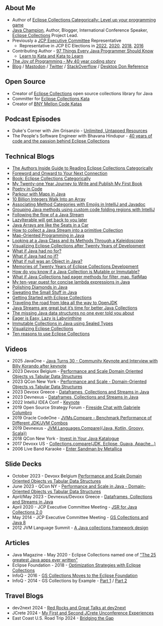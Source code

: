 ## About Me
* Author of [Eclipse Collections Categorically: Level up your programming game](https://donraab.medium.com/book-eclipse-collections-categorically-37591b2135f5?source=friends_link&sk=03cc75fec4052e377444ede49d6c55b2)
* [Java Champion](https://donraab.medium.com/my-journey-to-and-as-a-java-champion-5b692786a3ba?source=friends_link&sk=d786bc6b65671632ebb10184b5ec3468), Author, Blogger, International Conference Speaker, [Eclipse Collections](https://github.com/eclipse/eclipse-collections) Project Lead.
* Previously a [JCP Executive Committee](https://jcp.org/en/participation/committee) Representative
  * Representative in JCP EC Elections in [2022](https://jcp.org/aboutJava/communityprocess/elections/2022-nominees.html), [2020](https://jcp.org/aboutJava/communityprocess/elections/2020-nominees.html), [2018](https://jcp.org/aboutJava/communityprocess/elections/2018-nominees.html), [2016](https://jcp.org/aboutJava/communityprocess/elections/2016-nominees.html)   
* Contributing Author - [97 Things Every Java Programmer Should Know](https://www.oreilly.com/library/view/97-things-every/9781491952689/)
  * [Learn to Kata and Kata to Learn](https://medium.com/97-things/learn-to-kata-and-kata-to-learn-73c98a69e44c?source=friends_link&sk=db77a42b37789576e285cd2e530be53c)
* [The Joy of Programming - My 40 year coding story](https://donraab.medium.com/the-joy-of-programming-64cd5949bc78?source=friends_link&sk=42098cfc793ca23b32493e8563711328)
* [Blog](https://donraab.medium.com/) / [Mastodon](https://mastodon.social/@TheDonRaab) / [Twitter](https://twitter.com/TheDonRaab) / [StackOverflow](https://stackoverflow.com/users/1570415/donald-raab) / [Desktop Don Reference](https://donraab.medium.com/the-desktop-don-reference-5e3299df50d8?source=friends_link&sk=9c4f75c2b44509239093e7f10c7b90f6)

## Open Source
* Creator of [Eclipse Collections](https://github.com/eclipse/eclipse-collections) open source collections library for Java
* Committer for [Eclipse Collections Kata](https://github.com/eclipse/eclipse-collections-kata)
* Creator of [BNY Mellon Code Katas](https://github.com/BNYMellon/CodeKatas)

## Podcast Episodes
* Duke's Corner with Jim Grisanzio - [Unlimited, Untapped Resources](https://dukescorner.libsyn.com/donald-raab-unlimited-untapped-resources)
* The People's Software Engineer with Bhavana Hindupur - [40 years of code and the passion behind Eclipse Collections](https://www.youtube.com/watch?v=n321I2_QhKc)

## Technical Blogs
* [The Authors Inside Guide to Reading Eclipse Collections Categorically](https://donraab.medium.com/the-authors-inside-guide-to-reading-eclipse-collections-categorically-950b245e8cab?source=friends_link&sk=757ffc134b930c802641177ca99da96e)
* [Foreword and Onward to Your Next Connection](https://donraab.medium.com/foreword-and-onward-to-your-next-connection-c4c295c270a5?source=friends_link&sk=7f229da5a717ed5ee685eb85ae84cdf2)
* [Book: Eclipse Collections Categorically](https://donraab.medium.com/book-eclipse-collections-categorically-37591b2135f5?source=friends_link&sk=03cc75fec4052e377444ede49d6c55b2)
* [My Twenty-one Year Journey to Write and Publish My First Book](https://donraab.medium.com/my-twenty-one-year-journey-to-write-and-publish-my-first-book-f81352352e24?source=friends_link&sk=83fa5aa5c4328aa41c9e27cf665ff008)
* [Poetry in Code](https://donraab.medium.com/poetry-in-code-91801b3c5b6b?source=friends_link&sk=3d3507cd23906a38ec3a7dba91aea0b6)
* [Parkour with Maps in Java](https://levelup.gitconnected.com/parkour-with-maps-in-java-e1c6c740bacc?source=friends_link&sk=4a97d18f2a6bb80648236efa2f6eb8bd)
* [10 Billion Integers Walk Into an Array](https://donraab.medium.com/10-billion-integers-walk-into-an-array-37097386c964?source=friends_link&sk=1fd9c1da8ac281c6b66bb41a17a0125e)
* [Associating Method Categories with Emojis in IntelliJ and Javadoc](https://donraab.medium.com/associating-method-categories-with-emojis-in-intellij-and-javadoc-a82aebe1e903?source=friends_link&sk=d896106bcb8a6de06719edab75215281)
* [Grouping Java methods using custom code folding regions with IntelliJ](https://donraab.medium.com/grouping-java-methods-using-custom-code-folding-regions-with-intellij-bdff0b4fb2a3?source=friends_link&sk=b1a6a0af0450bebb471c6c1b73ea07f3)
* [Following the flow of a Java Stream](https://donraab.medium.com/following-the-flow-of-a-java-stream-0bb617e3074f?source=friends_link&sk=dc1d82aaa9ef5af299e529f189b6fe2b)
* [LazyIterable will get back to you later](https://donraab.medium.com/lazyiterable-will-get-back-to-you-later-1f4cf92ce5f5?source=friends_link&sk=22570f1b1b96b09587dd0375c555c05c)
* [Java Arrays are like the Seats in a Car](https://itnext.io/java-arrays-are-like-the-seats-in-a-car-01599cd53a9a?source=friends_link&sk=ea44d50a56497bba3801e74d3593b21c)
* [How to collect a Java Stream into a primitive Collection](https://donraab.medium.com/how-to-collect-a-java-stream-into-a-primitive-collection-0a90e246c16e?source=friends_link&sk=660ffc2bc90dd77d8316dfec44f9a8a9)
* [Map-Oriented Programming in Java](https://levelup.gitconnected.com/map-oriented-programming-in-java-cc430f25673e?source=friends_link&sk=26c9d0b82babff55b692c1dc3d2a907d)
* [Looking at a Java Class and its Methods Through a Kaleidoscope](https://medium.com/javarevisited/looking-at-a-java-class-and-its-methods-through-a-kaleidoscope-998b510e39ac?source=friends_link&sk=cb82dfd203d6d6a49f04180344e9dd7a)
* [Visualizing Eclipse Collections after Twenty Years of Development](https://donraab.medium.com/visualizing-eclipse-collections-after-twenty-years-of-development-701047fdc672?source=friends_link&sk=2ee71fa0e8426e2797391251550351db)
* [What if Java had no for?](https://donraab.medium.com/what-if-java-had-no-for-85302ab7e484?source=friends_link&sk=619ea77195444129e7c52b154e8a3c93)
* [What if Java had no if?](https://donraab.medium.com/what-if-java-had-no-if-ea88d90b76c3?source=friends_link&sk=7b8f510b439b8599a806093783917216)
* [What if null was an Object in Java?](https://donraab.medium.com/what-if-null-was-an-object-in-java-3f1974954be2?source=friends_link&sk=2880debb727cd1fcff5bcc8c24f20142)
* [Memories of Twenty Years of Eclipse Collections Development](https://donraab.medium.com/memories-of-twenty-years-of-eclipse-collections-development-ddd545969dcf?source=friends_link&sk=d2ca4a6d44e3fb8ef45bd41951bb68d4)
* [How do you know if a Java Collection is Mutable or Immutable?](https://medium.com/javarevisited/how-do-you-know-if-a-java-collection-is-mutable-or-immutable-b397dfc5d231?source=friends_link&sk=4f29c9d4977f76884a75efa51dec353e)
* [What if Java Collections had eager methods for filter, map, flatMap](https://betterprogramming.pub/what-if-java-collections-had-eager-methods-for-filter-map-flatmap-a61ef07fa52a?source=friends_link&sk=d0446b31d946bca7f63f7b8c20d8525f)
* [My ten-year quest for concise lambda expressions in Java](https://betterprogramming.pub/my-ten-year-quest-for-concise-lambda-expressions-in-java-39fde576b950?source=friends_link&sk=843d797af3f58f893ebdee5e13ce0115)
* [Polishing Diamonds in Java](https://betterprogramming.pub/polishing-diamonds-in-java-3965efcdc437?source=friends_link&sk=5b5a2435a528b099fd741d651809ff9e)
* [Sweating the Small Stuff in Java](https://betterprogramming.pub/sweating-the-small-stuff-in-java-dbd695166d13?source=friends_link&sk=aefca6a94a35340fccbcdbe9131036c1)
* [Getting Started with Eclipse Collections](https://donraab.medium.com/blog-series-getting-started-with-eclipse-collections-5634dc39b9e6?source=friends_link&sk=92d8eba8a56167fa840cf9c9ada07326)
* [Traveling the road from Idea all the way to OpenJDK](https://donraab.medium.com/traveling-the-road-from-idea-all-the-way-to-openjdk-fc7ae04371a5?source=friends_link&sk=dee025810df6a898e0796dd2586287d7)
* [Java Streams are great but it’s time for better Java Collections](https://medium.com/javarevisited/java-streams-are-great-but-its-time-for-better-java-collections-42d2c04235d1?source=friends_link&sk=1a2bdf1b97aba36f4df15f1d9d8ca310)
* [The missing Java data structures no one ever told you about](https://medium.com/javarevisited/blog-series-the-missing-java-data-structures-no-one-ever-told-you-about-17f34cc4b7e2?source=friends_link&sk=9403ae8464ae3477bfc1e52119c1576d)
* [Eager is Easy, Lazy is Labyrinthine](https://medium.com/javarevisited/eager-is-easy-lazy-is-labyrinthine-b12605f13048?source=friends_link&sk=9d8ec91aa6f1af48ee7333ad03b19ed0)
* [Immutable Collections in Java using Sealed Types](https://medium.com/javarevisited/immutable-collections-in-java-using-sealed-types-ae8eb580fc1e?source=friends_link&sk=e9b062d5b59c0d341b718c32150e2d26)
* [Visualizing Eclipse Collections](https://medium.com/oracledevs/visualizing-eclipse-collections-646dad9533a9?source=friends_link&sk=3370a5e8bb5a516e6b5d7040f7d0955b)
* [Ten reasons to use Eclipse Collections](https://medium.com/oracledevs/ten-reasons-to-use-eclipse-collections-91593104af9d?source=friends_link&sk=e757519e99cc2cea9d73f1d93d6190a3)

## Videos
* 2025 JavaOne - [Java Turns 30 - Community Keynote and Interview with Billy Korando after keynote](https://www.youtube.com/watch?v=GwR7Gvi80Xo)
* 2023 Devoxx Belgium - [Performance and Scale Domain Oriented Objects vs Tabular Data Structures](https://www.youtube.com/watch?v=GseytbkkQgg)
* 2023 QCon New York - [Performance and Scale - Domain-Oriented Objects vs Tabular Data Structures](https://www.infoq.com/presentations/tabular-data-structures/)
* 2023 Devoxx Greece - [Dataframes, Collections and Streams in Java](https://www.youtube.com/watch?v=K2pR7Nr6LUI)
* 2023 Devnexus - [Dataframes, Collections and Streams in Java](https://www.youtube.com/watch?v=0mZRNC3aqbU)
* 2022 IntelliJ IDEA Conf - [Keynote](https://www.youtube.com/watch?v=SD7RnkUp5P4&t=2763s)
* 2019 Open Source Strategy Forum - [Fireside Chat with Gabriele Columbro](https://www.youtube.com/watch?v=-jGpWnO-uI0)
* 2019 Oracle CodeOne - [JVMs.Compare - Benchmark Performance of Different JDK/JVM Combos](https://youtu.be/xxZCtlgem28)
* 2019 Devnexus - [JVM.Languages.Compare({Java, Kotlin, Groovy, Scala})](https://vimeo.com/331297954)
* 2018 QCon New York - [Invest in Your Java Katalogue](https://www.infoq.com/presentations/java-katas/)
* 2017 Devoxx US - [Collections.compare(JDK, Eclipse, Guava, Apache...)](https://www.youtube.com/watch?v=hWwbPguayNA)
* 2006 Live Band Karaoke - [Enter Sandman by Metallica](https://www.youtube.com/watch?v=6RpLRJfObPs)

## Slide Decks
* October 2023 - Devoxx Belgium [Performance and Scale Domain Oriented Objects vs Tabular Data Structures](https://github.com/mehmandarov/java-collection-dataframes-perf/tree/main/presentation)
* June 2023 - QCon NY - [Performance and Scale in Java - Domain-Oriented Objects vs Tabular Data Structures](https://github.com/mehmandarov/java-collection-dataframes-perf/tree/main/presentation)
* April/May 2023 - Devnexus/Devoxx Greece - [Dataframes, Collections and Streams in Java](https://github.com/mehmandarov/java-collection-dataframes/tree/main/presentation)
* April 2020 - JCP Executive Committee Meeting - [JSR for Java Collections 2.0](http://wiki.jvmlangsummit.com/images/c/c2/Raab_Collections_Design.pdf)
* May 2014 - JCP Executive Committee Meeting - [GS Collections and Java 8](https://jcp.org/aboutJava/communityprocess/ec-public/materials/2014-05-1314/GS_Collections_May2014.pdf)
* 2012 JVM Language Summit - [A Java collections framework design](http://wiki.jvmlangsummit.com/images/c/c2/Raab_Collections_Design.pdf)

## Articles
* Java Magazine - May 2020 - Eclipse Collections named one of ["The 25 greatest Java apps ever written"](https://blogs.oracle.com/javamagazine/post/the-top-25-greatest-java-apps-ever-written)
* Eclipse Foundation - 2018 - [Optimization Strategies with Eclipse Collections](https://www.eclipse.org/community/eclipse_newsletter/2018/april/collections.php) 
* InfoQ - 2016 - [GS Collections Moves to the Eclipse Foundation](https://www.infoq.com/news/2016/01/GS-Collections-Eclipse-Foundn/)
* InfoQ - 2014 - GS Collections by Example - [Part 1](https://www.infoq.com/articles/GS-Collections-by-Example-1) / [Part 2](https://www.infoq.com/articles/GS-Collections-by-Example-2/)

## Travel Blogs
* dev2next 2024 - [Red Rocks and Great Talks at dev2next](https://donraab.medium.com/red-rocks-and-great-talks-at-dev2next-a6a203557214?source=friends_link&sk=3de6ec627b0a7ccfdcffc37ec944640a)
* JCrete 2024 - [My First and Second JCrete Unconference Experiences](https://donraab.medium.com/my-first-and-second-jcrete-unconference-experiences-f6d7cce2195f?source=friends_link&sk=cc6e3cb238167a641909f96a84dbc559)
* East Coast U.S. Road Trip 2024 - [Bridging the Gap](https://donraab.medium.com/bridging-the-gap-5180e685dbf4?source=friends_link&sk=1791027a8b6fac50bd8d885976e55d58)
